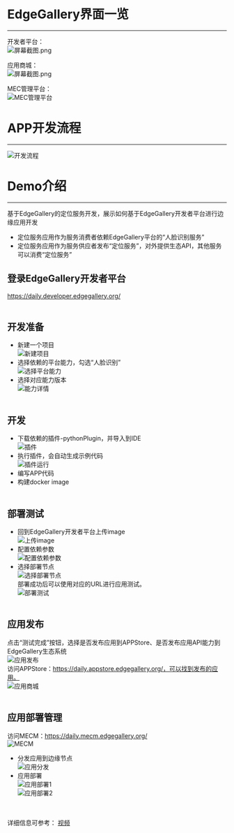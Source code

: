 # EdgeGallery界面一览
-------------------
开发者平台：<br>
![](/uploads/images/2020/0927/153611_db1f101d_7625241.png "屏幕截图.png")<br>

应用商城：<br>
![](/uploads/images/2020/0927/153633_8db14480_7625241.png "屏幕截图.png")<br>

MEC管理平台：<br>
![MEC管理平台](/uploads/images/2020/0927/153647_d078c1c2_7625241.png "屏幕截图.png")<br>

# APP开发流程
-------------------
![开发流程](/uploads/images/2020/0927/155444_5586d113_7625241.png "屏幕截图.png")<br>

# Demo介绍
-------------------
基于EdgeGallery的定位服务开发，展示如何基于EdgeGallery开发者平台进行边缘应用开发<br>
* 定位服务应用作为服务消费者依赖EdgeGallery平台的“人脸识别服务”<br>
* 定位服务应用作为服务供应者发布“定位服务”，对外提供生态API，其他服务可以消费“定位服务”<br>

## 登录EdgeGallery开发者平台
https://daily.developer.edgegallery.org/<br><br>
## 开发准备
* 新建一个项目<br>
![新建项目](/uploads/images/2020/0927/164937_44bad0e1_7625241.png "屏幕截图.png")
* 选择依赖的平台能力，勾选“人脸识别”<br>
![选择平台能力](/uploads/images/2020/0927/165038_8a49d2c2_7625241.png "屏幕截图.png")
* 选择对应能力版本<br>
![能力详情](/uploads/images/2020/0927/170533_cd17b611_7625241.png "屏幕截图.png")<br><br>
## 开发
* 下载依赖的插件-pythonPlugin，并导入到IDE<br>
![插件](/uploads/images/2020/0927/180131_b43bd374_7625241.png "屏幕截图.png")
* 执行插件，会自动生成示例代码<br>
![插件运行](/uploads/images/2020/0927/103403_fc10b6a9_7625241.png "屏幕截图.png")
* 编写APP代码<br>
* 构建docker image<br><br>
## 部署测试
* 回到EdgeGallery开发者平台上传image<br>
![上传image](/uploads/images/2020/0927/104313_61e531ce_7625241.png "屏幕截图.png")
* 配置依赖参数<br>
![配置依赖参数](/uploads/images/2020/0927/104414_78804337_7625241.png "屏幕截图.png")
* 选择部署节点<br>
![选择部署节点](/uploads/images/2020/0927/155738_1363e060_7625241.png "屏幕截图.png")<br>
部署成功后可以使用对应的URL进行应用测试。<br>
![部署测试](/uploads/images/2020/0927/104720_351d5a45_7625241.png "屏幕截图.png")<br><br>
## 应用发布
点击“测试完成”按钮，选择是否发布应用到APPStore、是否发布应用API能力到EdgeGallery生态系统<br>
![应用发布](/uploads/images/2020/0927/111041_c5004536_7625241.png "屏幕截图.png")<br>
访问APPStore：https://daily.appstore.edgegallery.org/，可以找到发布的应用。<br>
![应用商城](/uploads/images/2020/0927/111833_bb36fd2b_7625241.png "屏幕截图.png")<br><br>
## 应用部署管理
访问MECM：https://daily.mecm.edgegallery.org/<br>
![MECM](/uploads/images/2020/0927/112141_2f32426e_7625241.png "屏幕截图.png")<br>
* 分发应用到边缘节点<br>
![应用分发](/uploads/images/2020/0927/161230_821e2b70_7625241.png "屏幕截图.png")
* 应用部署<br>
![应用部署1](/uploads/images/2020/0927/161426_0814bb76_7625241.png "屏幕截图.png")<br>
![应用部署2](/uploads/images/2020/0927/161505_1d05c04b_7625241.png "屏幕截图.png")<br><br><br>

详细信息可参考：
[视频](https://gitee.com/edgegallery/community/blob/master/TSC/Release/v0.9/EdgeGallery%20Demo%20Recording.mp4)


